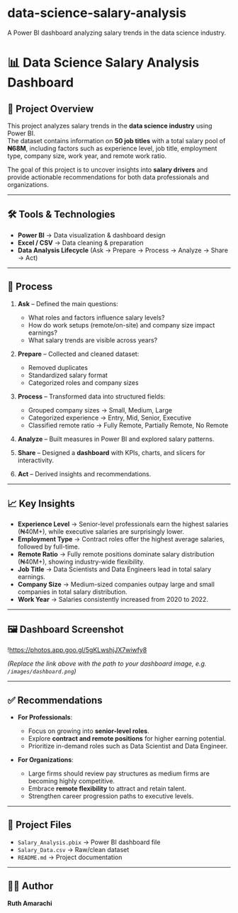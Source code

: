 # data-science-salary-analysis
A Power BI dashboard analyzing salary trends in the data science industry.

# 📊 Data Science Salary Analysis Dashboard  

## 📌 Project Overview  
This project analyzes salary trends in the **data science industry** using Power BI.  
The dataset contains information on **50 job titles** with a total salary pool of **₦68M**, including factors such as experience level, job title, employment type, company size, work year, and remote work ratio.  

The goal of this project is to uncover insights into **salary drivers** and provide actionable recommendations for both data professionals and organizations.  

---

## 🛠 Tools & Technologies  
- **Power BI** → Data visualization & dashboard design  
- **Excel / CSV** → Data cleaning & preparation  
- **Data Analysis Lifecycle** (Ask → Prepare → Process → Analyze → Share → Act)  

---

## 🔄 Process  

1. **Ask** – Defined the main questions:  
   - What roles and factors influence salary levels?  
   - How do work setups (remote/on-site) and company size impact earnings?  
   - What salary trends are visible across years?  

2. **Prepare** – Collected and cleaned dataset:  
   - Removed duplicates  
   - Standardized salary format  
   - Categorized roles and company sizes  

3. **Process** – Transformed data into structured fields:  
   - Grouped company sizes → Small, Medium, Large  
   - Categorized experience → Entry, Mid, Senior, Executive  
   - Classified remote ratio → Fully Remote, Partially Remote, No Remote  

4. **Analyze** – Built measures in Power BI and explored salary patterns.  

5. **Share** – Designed a **dashboard** with KPIs, charts, and slicers for interactivity.  

6. **Act** – Derived insights and recommendations.  

---

## 📈 Key Insights  

- **Experience Level** → Senior-level professionals earn the highest salaries (₦40M+), while executive salaries are surprisingly lower.  
- **Employment Type** → Contract roles offer the highest average salaries, followed by full-time.  
- **Remote Ratio** → Fully remote positions dominate salary distribution (₦40M+), showing industry-wide flexibility.  
- **Job Title** → Data Scientists and Data Engineers lead in total salary earnings.  
- **Company Size** → Medium-sized companies outpay large and small companies in total salary distribution.  
- **Work Year** → Salaries consistently increased from 2020 to 2022.  

---

## 🖼 Dashboard Screenshot  

!https://photos.app.goo.gl/5gKLwshjJX7wiwfy8 

*(Replace the link above with the path to your dashboard image, e.g. `/images/dashboard.png`)* 

---

## ✅ Recommendations  

- **For Professionals**:  
  - Focus on growing into **senior-level roles**.  
  - Explore **contract and remote positions** for higher earning potential.  
  - Prioritize in-demand roles such as Data Scientist and Data Engineer.  

- **For Organizations**:  
  - Large firms should review pay structures as medium firms are becoming highly competitive.  
  - Embrace **remote flexibility** to attract and retain talent.  
  - Strengthen career progression paths to executive levels.  

---

## 📂 Project Files  
- `Salary_Analysis.pbix` → Power BI dashboard file  
- `Salary_Data.csv` → Raw/clean dataset  
- `README.md` → Project documentation  

---

## 🧑‍💻 Author  
**Ruth Amarachi**  
